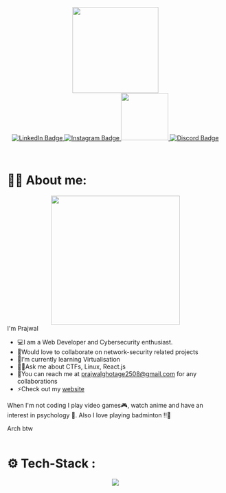 <div id="header" align="center">
  <img src="https://media.giphy.com/media/M9gbBd9nbDrOTu1Mqx/giphy.gif" width="200"/>
</div>
<div id="badges" align="center">
  <a href="https://linkedin.com/in/prajwal-ghotage" target="_blank">
    <img src="https://img.shields.io/badge/LinkedIn-blue?style=for-the-badge&logo=linkedin&logoColor=white" alt="LinkedIn Badge"/>
  </a>
  <a href="https://instagram.com/praj_wxl89" target="_blank">
    <img src="https://img.shields.io/badge/Instagram-white?style=for-the-badge&logo=instagram&logoColor=#f72c8b" alt="Instagram Badge"/>
  </a>
  <a href="https://play.picoctf.org/users/TheNotoriousDunk" target="_blank">
    <img src="https://www.picoctf.org/img/logos/picoctf-logo-horizontal-white.svg" width=110/>
  </a>
  <a href="https://discord.com/users/754645244959522827" target="_blank">
    <img src="https://img.shields.io/badge/Discord-5865F2?style=for-the-badge&logo=discord&logoColor=white" alt="Discord Badge"/>
  </a>
</div> 
<br>
<br>

# 👨‍💻 About me:
<div id="header" align="center">
  <img src="https://media.giphy.com/media/H6E7CjSrSVWhgEV7E8/giphy.gif" width="300"/>
</div>
<span>I'm Prajwal</span>
<ul>
  <li>💻I am a Web Developer and Cybersecurity enthusiast.</li> 
  <li>🤝Would love to collaborate on network-security related projects</li>
  <li>📀I’m currently learning Virtualisation</li>
  <li>🐱‍👤Ask me about CTFs, Linux, React.js</li>
  <li>📧You can reach me at <a href="mailto:prajwalghotage2508@gmail.com">prajwalghotage2508@gmail.com</a> for any collaborations</li>
  <li>⚡Check out my  <a href="https://prajwalghotage.netlify.app" target="_blank">website</a></li>
</ul>

When I'm not coding I play video games🎮, watch anime and have an interest in psychology 🧠. Also I love playing badminton !!🏸

Arch btw
<br>
<br>

# ⚙ Tech-Stack :
<div align="center">
  <a href="https://skillicons.dev">
  <img src="https://skillicons.dev/icons?i=java,python,javascript,react,tailwindcss,nodejs,mysql,mongodb,linux,git,express,bash,postman,vercel&theme=dark&perline=7">
  </a>
</div>
<br>
<br>
